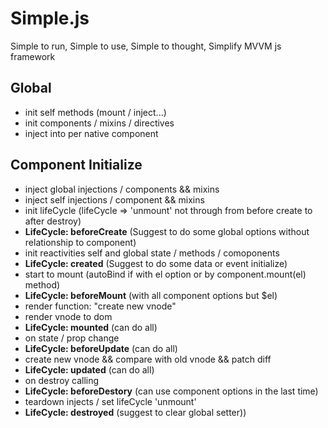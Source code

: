 # Simple.js
Simple to run, Simple to use, Simple to thought, Simplify MVVM js framework 

## Global

* init self methods (mount / inject...)
* init components / mixins / directives
* inject into per native component

## Component Initialize

* inject global injections / components && mixins
* inject self injections / component && mixins
* init lifeCycle (lifeCycle => 'unmount' not through from before create to after destroy)
* **LifeCycle: beforeCreate** (Suggest to do some global options without relationship to component)
* init reactivities self and global state / methods / comoponents
* **LifeCycle: created** (Suggest to do some data or event initialize)
* start to mount (autoBind if with el option or by component.mount(el) method)
* **LifeCycle: beforeMount** (with all component options but $el)
* render function: "create new vnode"
* render vnode to dom
* **LifeCycle: mounted** (can do all)
* on state / prop change
* **LifeCycle: beforeUpdate** (can do all)
* create new vnode && compare with old vnode && patch diff
* **LifeCycle: updated** (can do all)
* on destroy calling
* **LifeCycle: beforeDestory** (can use component options in the last time)
* teardown injects / set lifeCycle 'unmount'
* **LifeCycle: destroyed** (suggest to clear global setter))